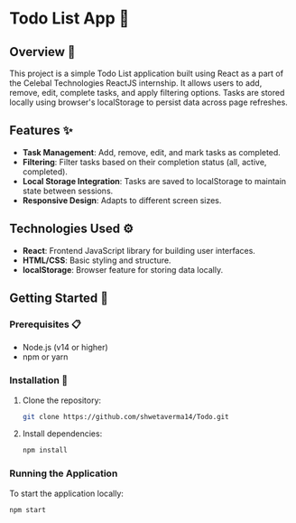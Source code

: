 # Todo List App 📝


## Overview 🌟

This project is a simple Todo List application built using React as a part of the Celebal Technologies ReactJS internship. It allows users to add, remove, edit, complete tasks, and apply filtering options. Tasks are stored locally using browser's localStorage to persist data across page refreshes.

## Features ✨

- **Task Management**: Add, remove, edit, and mark tasks as completed.
- **Filtering**: Filter tasks based on their completion status (all, active, completed).
- **Local Storage Integration**: Tasks are saved to localStorage to maintain state between sessions.
- **Responsive Design**: Adapts to different screen sizes.

## Technologies Used ⚙️

- **React**: Frontend JavaScript library for building user interfaces.
- **HTML/CSS**: Basic styling and structure.
- **localStorage**: Browser feature for storing data locally.

## Getting Started 🚀

### Prerequisites 📋

- Node.js (v14 or higher)
- npm or yarn

### Installation 🔧

1. Clone the repository:

    ```sh
    git clone https://github.com/shwetaverma14/Todo.git
    ```

2. Install dependencies:

    ```sh
    npm install
    ```

### Running the Application

To start the application locally:

```sh
npm start
